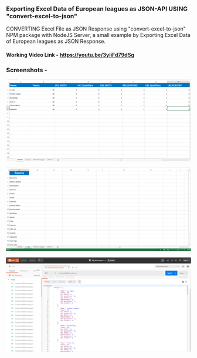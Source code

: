 ### Exporting Excel Data of European leagues as JSON-API USING "convert-excel-to-json"

CONVERTING Excel File as JSON Response using "convert-excel-to-json" NPM package with NodeJS Server, a small example by Exporting Excel Data of European leagues as JSON Response.

#### Working Video Link - https://youtu.be/3yiiFd79dSg

### Screenshots -

![DETAILS](/1.PNG?raw=true)

![TEAM LIST](/2.PNG?raw=true)

![POSTMAN JSON RESPONSE](/3.PNG?raw=true)
